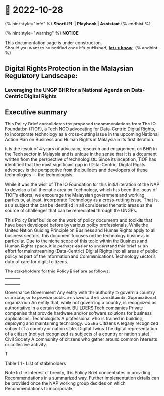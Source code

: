 # 🚧 2022-10-28

{% hint style="info" %}
**ShortURL | Playbook | Assistant**
{% endhint %}

{% hint style="warning" %}
**NOTICE**

This documentation page is under construction.\
Should you want to be notified once it's published, [**let us know**](https://tiof.click/TIOFTarianUpdatesService).
{% endhint %}

## **Digital Rights Protection in the Malaysian Regulatory Landscape:**

### **Leveraging the UNGP BHR for a National Agenda on Data-Centric Digital Rights**

## Executive summary

This Policy Brief consolidates the proposed recommendations from The IO Foundation (TIOF), a Tech NGO advocating for Data-Centric Digital Rights, to incorporate technology as a cross-cutting issue in the upcoming National Action Plan on Business and Human Rights in Malaysia in its first iteration.

It is the result of 4 years of advocacy, research and engagement on BHR in the Tech sector in Malaysia and is unique in the sense that it is a document written from the perspective of technologists. Since its inception, TIOF has identified that the most significant gap in (Data-Centric) Digital Rights advocacy is the perspective from the builders and developers of these technologies — the technologists.

While it was the wish of The IO Foundation for this initial iteration of the NAP to develop a full thematic area on Technology, which has been the focus of TIOF’s efforts, we encourage the Malaysian government and working parties to, at least, incorporate Technology as a cross-cutting issue. That is, as a subject that can be identified in all considered thematic areas as the source of challenges that can be remediated through the UNGPs.

This Policy Brief builds on the work of policy documents and toolkits that have been developed before by various policy professionals. While the United Nation Guiding Principle on Business and Human Rights apply to all business sectors, this document focuses on the technology business in particular. Due to the niche scope of this topic within the Business and Human Rights space, it is perhaps easier to understand this brief as an effort for mainstreaming (Data-Centric) Digital Rights into all areas of public policy as part of the Information and Communications Technology sector’s duty of care for digital citizens.

The stakeholders for this Policy Brief are as follows:

|   |   |   |
| - | - | - |
|   |   |   |
|   |   |   |
|   |   |   |



Governance Government Any entity with the authority to govern a country or a state, or to provide public services to their constituents. Supranational organization An entity that, while not governing a country, is recognized as authoritative in a certain domain. BUILDERS Tech companies Private companies that provide hardware and/or software solutions for business applications. Technologists A professional who is trained in building, deploying and maintaining technology. USERS Citizens A legally recognized subject of a country or nation state. Digital Twins The digital representation of a citizen (not yet recognized as subjects of a country or nation state). Civil Society A community of citizens who gather around common interests or collective activity.

T

Table 1.1 - List of stakeholders

Note In the interest of brevity, this Policy Brief concentrates in providing Recommendations in a summarized way. Further implementation details can be provided once the NAP working group decides on which Recommendations to incorporate.
